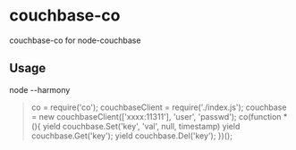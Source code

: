 couchbase-co
============

couchbase-co for node-couchbase

<h2>Usage</h2>

node --harmony
>co = require('co');
>couchbaseClient = require('./index.js');
>couchbase = new couchbaseClient(['xxxx:11311'], 'user', 'passwd');
>co(function *(){
> yield couchbase.Set('key', 'val', null, timestamp)
> yield couchbase.Get('key');
> yield couchbase.Del('key');
>})();
